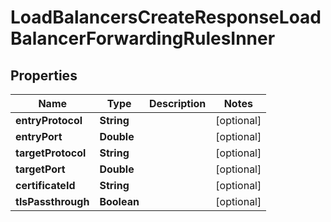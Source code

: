 

# LoadBalancersCreateResponseLoadBalancerForwardingRulesInner


## Properties

| Name | Type | Description | Notes |
|------------ | ------------- | ------------- | -------------|
|**entryProtocol** | **String** |  |  [optional] |
|**entryPort** | **Double** |  |  [optional] |
|**targetProtocol** | **String** |  |  [optional] |
|**targetPort** | **Double** |  |  [optional] |
|**certificateId** | **String** |  |  [optional] |
|**tlsPassthrough** | **Boolean** |  |  [optional] |



